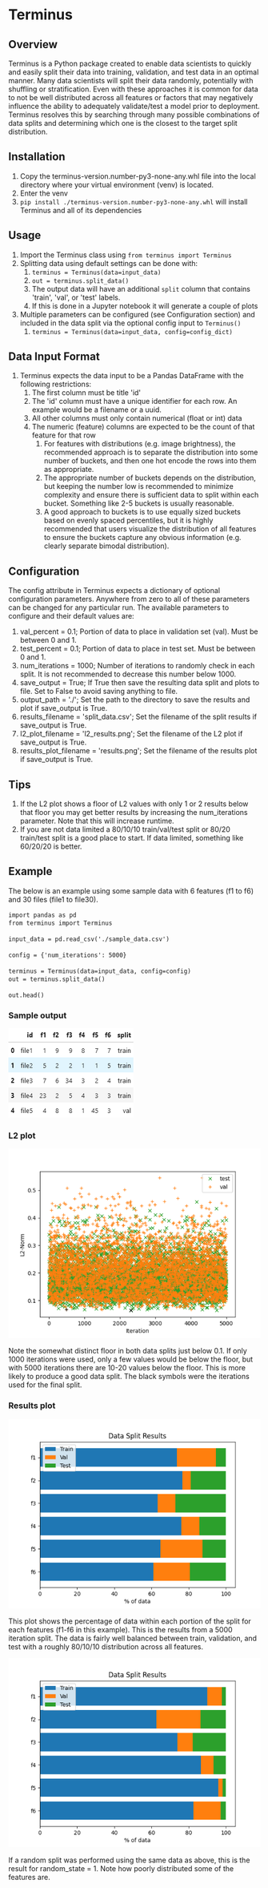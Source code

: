 # Terminus

## Overview
Terminus is a Python package created to enable data scientists to quickly and easily split their data into training, 
validation, and test data in an optimal manner. Many data scientists will split their data randomly, potentially with 
shuffling or stratification. Even with these approaches it is common for data to not be well distributed across all 
features or factors that may negatively influence the ability to adequately validate/test a model prior to deployment. 
Terminus resolves this by searching through many possible combinations of data splits and determining which one is the 
closest to the target split distribution.

## Installation
1. Copy the terminus-version.number-py3-none-any.whl file into the local directory where your virtual environment (venv)
is located.
1. Enter the venv
1. `pip install ./terminus-version.number-py3-none-any.whl` will install Terminus and all of its dependencies

## Usage
1. Import the Terminus class using `from terminus import Terminus`
1. Splitting data using default settings can be done with:
   1. `terminus = Terminus(data=input_data)`
   1. `out = terminus.split_data()`
   1. The output data will have an additional `split` column that contains 'train', 'val', or 'test' labels.
   1. If this is done in a Jupyter notebook it will generate a couple of plots
1. Multiple parameters can be configured (see Configuration section) and included in the data split via the optional 
config input to `Terminus()`
   1.  `terminus = Terminus(data=input_data, config=config_dict)`

## Data Input Format
1. Terminus expects the data input to be a Pandas DataFrame with the following restrictions:
   1. The first column must be title 'id'
   1. The 'id' column must have a unique identifier for each row. An example would be a filename or a uuid.
   1. All other columns must only contain numerical (float or int) data
   1. The numeric (feature) columns are expected to be the count of that feature for that row
      1. For features with distributions (e.g. image brightness), the recommended approach is to separate the 
      distribution into some number of buckets, and then one hot encode the rows into them as appropriate.
      1. The appropriate number of buckets depends on the distribution, but keeping the number low is recommended to 
      minimize complexity and ensure there is sufficient data to split within each bucket. Something like 2-5 buckets is 
      usually reasonable.
      1. A good approach to buckets is to use equally sized buckets based on evenly spaced percentiles, but it is 
      highly recommended that users visualize the distribution of all features to ensure the buckets capture any obvious
      information (e.g. clearly separate bimodal distribution).

## Configuration
The config attribute in Terminus expects a dictionary of optional configuration parameters. Anywhere from zero to all 
of these parameters can be changed for any particular run. The available parameters to configure and their default 
values are:
1. val_percent = 0.1; Portion of data to place in validation set (val). Must be between 0 and 1.
1. test_percent = 0.1; Portion of data to place in test set. Must be between 0 and 1.
1. num_iterations = 1000; Number of iterations to randomly check in each split. It is not recommended to decrease this 
number below 1000.
1. save_output = True; If True then save the resulting data split and plots to file. Set to False to avoid saving 
anything to file.
1. output_path = './'; Set the path to the directory to save the results and plot if save_output is True.
1. results_filename = 'split_data.csv'; Set the filename of the split results if save_output is True.
1. l2_plot_filename = 'l2_results.png'; Set the filename of the L2 plot if save_output is True.
1. results_plot_filename = 'results.png'; Set the filename of the results plot if save_output is True.

## Tips
1. If the L2 plot shows a floor of L2 values with only 1 or 2 results below that floor you may get better results by 
increasing the num_iterations parameter. Note that this will increase runtime.
1. If you are not data limited a 80/10/10 train/val/test split or 80/20 train/test split is a good place to start. If 
data limited, something like 60/20/20 is better.

## Example
The below is an example using some sample data with 6 features (f1 to f6) and 30 files (file1 to file30). 

```commandline
import pandas as pd
from terminus import Terminus

input_data = pd.read_csv('./sample_data.csv')

config = {'num_iterations': 5000}

terminus = Terminus(data=input_data, config=config)
out = terminus.split_data()

out.head()
```
### Sample output
![](./sample_out.png)

### L2 plot
![](./l2_results_example.png)

Note the somewhat distinct floor in both data splits just below 0.1. If only 1000 iterations were used, only a few 
values would be below the floor, but with 5000 iterations there are 10-20 values below the floor. This is more likely 
to produce a good data split. The black symbols were the iterations used for the final split.

### Results plot
![](./results.png)

This plot shows the percentage of data within each portion of the split for each features (f1-f6 in this example).
This is the results from a 5000 iteration split. The data is fairly well balanced between train, validation, and test 
with a roughly 80/10/10 distribution across all features.

![](./results_1.png)

If a random split was performed using the same data as above, this is the result for random_state = 1. Note how poorly 
distributed some of the features are.
